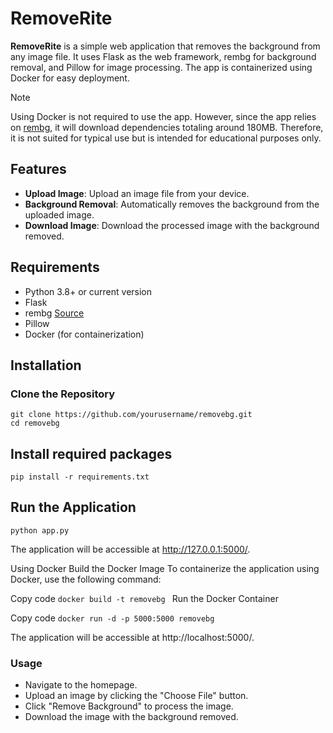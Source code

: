 # RemoveRite

**RemoveRite** is a simple web application that removes the background from any image file. It uses Flask as the web framework, rembg for background removal, and Pillow for image processing. The app is containerized using Docker for easy deployment.

> [!NOTE]
> Using Docker is not required to use the app. However, since the app relies on [rembg](https://github.com/danielgatis/rembg), it will download dependencies totaling around 180MB. Therefore, it is not suited for typical use but is intended for educational purposes only.

## Features

- **Upload Image**: Upload an image file from your device.
- **Background Removal**: Automatically removes the background from the uploaded image.
- **Download Image**: Download the processed image with the background removed.

## Requirements

- Python 3.8+ or current version
- Flask
- rembg [Source](https://github.com/danielgatis/rembg)
- Pillow
- Docker (for containerization)

## Installation

### Clone the Repository

```
git clone https://github.com/yourusername/removebg.git
cd removebg
```

## Install required packages

```
pip install -r requirements.txt
```

## Run the Application
``` python app.py ``` 

The application will be accessible at http://127.0.0.1:5000/.

Using Docker
Build the Docker Image
To containerize the application using Docker, use the following command:

Copy code
```docker build -t removebg ```
Run the Docker Container

Copy code
```docker run -d -p 5000:5000 removebg ```

The application will be accessible at http://localhost:5000/.

### Usage
- Navigate to the homepage.
- Upload an image by clicking the "Choose File" button.
- Click "Remove Background" to process the image.
- Download the image with the background removed.
